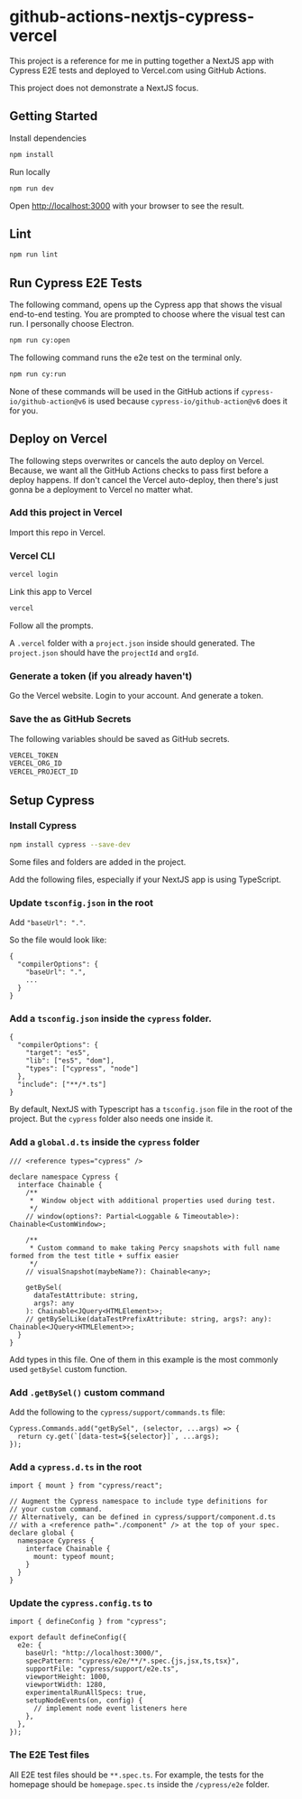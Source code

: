 # github-actions-nextjs-cypress-vercel

This project is a reference for me in putting together a NextJS app with Cypress E2E tests and deployed to Vercel.com using GitHub Actions.

This project does not demonstrate a NextJS focus.

## Getting Started

Install dependencies

```bash
npm install
```

Run locally

```bash
npm run dev
```

Open [http://localhost:3000](http://localhost:3000) with your browser to see the result.

## Lint

```bash
npm run lint
```

## Run Cypress E2E Tests

The following command, opens up the Cypress app that shows the visual end-to-end testing. You are prompted to choose where the visual test can run. I personally choose Electron.

```bash
npm run cy:open
```

The following command runs the e2e test on the terminal only.

```bash
npm run cy:run
```

None of these commands will be used in the GitHub actions if `cypress-io/github-action@v6` is used because `cypress-io/github-action@v6` does it for you.

## Deploy on Vercel

The following steps overwrites or cancels the auto deploy on Vercel. Because, we want all the GitHub Actions checks to pass first before a deploy happens. If don't cancel the Vercel auto-deploy, then there's just gonna be a deployment to Vercel no matter what.

### Add this project in Vercel

Import this repo in Vercel.

### Vercel CLI

```bash
vercel login
```

Link this app to Vercel

```bash
vercel
```

Follow all the prompts.

A `.vercel` folder with a `project.json` inside should generated. The `project.json` should have the `projectId` and `orgId`.

### Generate a token (if you already haven't)

Go the Vercel website. Login to your account. And generate a token.

### Save the as GitHub Secrets

The following variables should be saved as GitHub secrets.

```bash
VERCEL_TOKEN
VERCEL_ORG_ID
VERCEL_PROJECT_ID
```

## Setup Cypress

### Install Cypress

```bash
npm install cypress --save-dev
```

Some files and folders are added in the project.

Add the following files, especially if your NextJS app is using TypeScript.

### Update `tsconfig.json` in the root

Add `"baseUrl": "."`.

So the file would look like:

```
{
  "compilerOptions": {
    "baseUrl": ".",
    ...
  }
}
```

### Add a `tsconfig.json` inside the `cypress` folder.

```
{
  "compilerOptions": {
    "target": "es5",
    "lib": ["es5", "dom"],
    "types": ["cypress", "node"]
  },
  "include": ["**/*.ts"]
}
```

By default, NextJS with Typescript has a `tsconfig.json` file in the root of the project. But the `cypress` folder also needs one inside it.

### Add a `global.d.ts` inside the `cypress` folder

```
/// <reference types="cypress" />

declare namespace Cypress {
  interface Chainable {
    /**
     *  Window object with additional properties used during test.
     */
    // window(options?: Partial<Loggable & Timeoutable>): Chainable<CustomWindow>;

    /**
     * Custom command to make taking Percy snapshots with full name formed from the test title + suffix easier
     */
    // visualSnapshot(maybeName?): Chainable<any>;

    getBySel(
      dataTestAttribute: string,
      args?: any
    ): Chainable<JQuery<HTMLElement>>;
    // getBySelLike(dataTestPrefixAttribute: string, args?: any): Chainable<JQuery<HTMLElement>>;
  }
}
```

Add types in this file. One of them in this example is the most commonly used `getBySel` custom function.

### Add `.getBySel()` custom command

Add the following to the `cypress/support/commands.ts` file:

```
Cypress.Commands.add("getBySel", (selector, ...args) => {
  return cy.get(`[data-test=${selector}]`, ...args);
});
```

### Add a `cypress.d.ts` in the root

```
import { mount } from "cypress/react";

// Augment the Cypress namespace to include type definitions for
// your custom command.
// Alternatively, can be defined in cypress/support/component.d.ts
// with a <reference path="./component" /> at the top of your spec.
declare global {
  namespace Cypress {
    interface Chainable {
      mount: typeof mount;
    }
  }
}
```

### Update the `cypress.config.ts` to

```
import { defineConfig } from "cypress";

export default defineConfig({
  e2e: {
    baseUrl: "http://localhost:3000/",
    specPattern: "cypress/e2e/**/*.spec.{js,jsx,ts,tsx}",
    supportFile: "cypress/support/e2e.ts",
    viewportHeight: 1000,
    viewportWidth: 1280,
    experimentalRunAllSpecs: true,
    setupNodeEvents(on, config) {
      // implement node event listeners here
    },
  },
});
```

### The E2E Test files

All E2E test files should be `**.spec.ts`. For example, the tests for the homepage should be `homepage.spec.ts` inside the `/cypress/e2e` folder.
